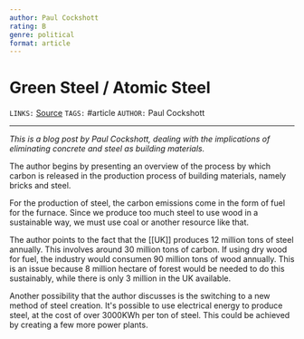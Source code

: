 ```yaml
---
author: Paul Cockshott
rating: B
genre: political
format: article
---
```

# Green Steel / Atomic Steel
`LINKS:` [Source](https://paulcockshott.wordpress.com/2021/02/01/green-steel-atomic-steel/)
`TAGS:` #article 
`AUTHOR:`  Paul Cockshott

---
*This is a blog post by Paul Cockshott, dealing with the implications of eliminating concrete and steel as building materials.*

The author begins by presenting an overview of the process by which carbon is released in the production process of building materials, namely bricks and steel. 

For the production of steel, the carbon emissions come in the form of fuel for the furnace. Since we produce too much steel to use wood in a sustainable way, we must use coal or another resource like that. 

The author points to the fact that the [[UK]] produces 12 million tons of steel annually. This involves around 30 million tons of carbon. If using dry wood for fuel, the industry would consumen 90 million tons of wood annually. This is an issue because 8 million hectare of forest would be needed to do this sustainably, while there is only 3 million in the UK available. 

Another possibility that the author discusses is the switching to a new method of steel creation. It's possible to use electrical energy to produce steel, at the cost of over 3000KWh per ton of steel. This could be achieved by creating a few more power plants. 